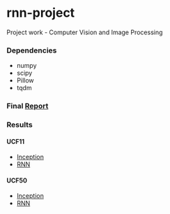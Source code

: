 # rnn-project
Project work - Computer Vision and Image Processing

### Dependencies
* numpy
* scipy
* Pillow
* tqdm

### Final [Report](https://htmlpreview.github.io/?https://github.com/2Change/rnn-project/blob/master/tutorial/Project_Summary_Activity_Recognition_RNN.html)

### Results

#### UCF11
* [Inception](https://htmlpreview.github.io/?https://github.com/2Change/rnn-project/blob/master/results/UCF11/01_Train_Inception_with_fine_tuning_80_frames.html)
* [RNN](https://htmlpreview.github.io/?https://github.com/2Change/rnn-project/blob/master/results/UCF11/04_Train_RNN_Inception_Third_Attempt_low_lr.html)

#### UCF50
* [Inception](https://htmlpreview.github.io/?https://github.com/2Change/rnn-project/blob/master/results/UCF50/01_Train_Inception_with_fine_tuning_80_frames_30_epochs_sgd_0.001.html)
* [RNN](https://htmlpreview.github.io/?https://github.com/2Change/rnn-project/blob/master/results/UCF50/04_Train_RNN_Inception_80_frames.html)
